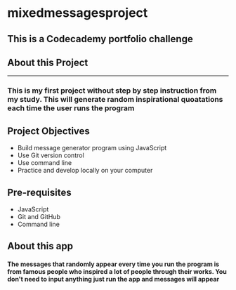 # mixedmessagesproject

## This is a Codecademy portfolio challenge

## About this Project

-------

### This is my first project without step by step instruction from my study. This will generate random inspirational quoatations each time the user runs the program

## Project Objectives

+ Build message generator program using JavaScript
+ Use Git version control
+ Use command line
+ Practice and develop locally on your computer

## Pre-requisites

+ JavaScript
+ Git and GitHub
+ Command line

## About this app

#### The messages that randomly appear every time you run the program is from famous people who inspired a lot of people through their works. You don't need to input anything just run the app and messages will appear
